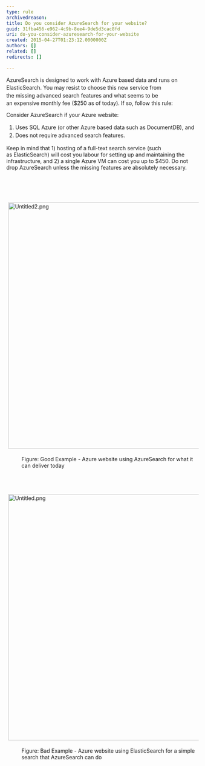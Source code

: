 ```yaml
---
type: rule
archivedreason: 
title: Do you consider AzureSearch for your website?
guid: 31fba456-e962-4c9b-8ee4-9de5d3cac8fd
uri: do-you-consider-azuresearch-for-your-website
created: 2015-04-27T01:23:12.0000000Z
authors: []
related: []
redirects: []

---
```



<p>AzureSearch is <span style="line-height&#58;20.7999992370605px;">designed to work with Azure based data and&#160;runs on ElasticSearch.&#160;You may resist to choose this new service from the&#160;missing&#160;advanced search&#160;features </span>and what seems to be an&#160;expensive&#160;monthly fee ($250 as of today). If so, follow this rule&#58;</p><p>Consider AzureSearch if your Azure website&#58;<br></p><ol><li><span style="line-height&#58;1.6;">Uses SQL Azure (or other Azure based data such as DocumentDB), and</span><br></li><li><span style="line-height&#58;1.6;"><span style="line-height&#58;20.7999992370605px;">Does not require advanced search features.</span><br></span></li></ol><div><div>Keep in mind that 1)&#160;hosting of a&#160;full-text search service (such as&#160;ElasticSearch) will cost&#160;you labour for&#160;setting up&#160;and maintaining the infrastructure, and 2)&#160;a single Azure VM can cost you up to $450.&#160;Do not drop AzureSearch unless the&#160;missing&#160;features&#160;are&#160;absolutely necessary.</div></div>
<br><excerpt class='endintro'></excerpt><br>
<p> </p><p class="ssw15-rteElement-P">​ ​​​<br></p><p class="ssw15-rteElement-P"><img src="/SoftwareDevelopment/Rules-to-Better-Azure/SiteAssets/Pages/Consider-AzureSearch-for-your-Azure-website/Untitled2.png" alt="Untitled2.png" style="margin&#58;5px;width&#58;650px;" /><br></p><dd class="ssw15-rteElement-FigureGood"> Figure&#58; Good Example - Azure website using AzureSearch for what it can deliver today </dd><p><br></p><p>​​​​<img src="/SoftwareDevelopment/Rules-to-Better-Azure/SiteAssets/Pages/Consider-AzureSearch-for-your-Azure-website/Untitled.png" alt="Untitled.png" style="margin&#58;5px;width&#58;650px;" /><br></p><dd class="ssw15-rteElement-FigureBad">Figure&#58; Bad Example - Azure website using ElasticSearch for a simple search that AzureSearch can do</dd>


